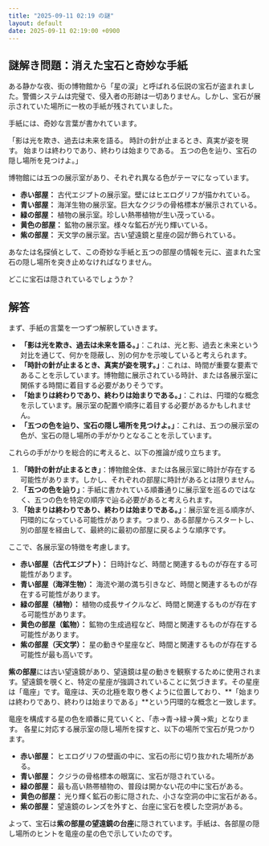 ```yaml
---
title: "2025-09-11 02:19 の謎"
layout: default
date: 2025-09-11 02:19:00 +0900
---
```

## 謎解き問題：消えた宝石と奇妙な手紙

ある静かな夜、街の博物館から「星の涙」と呼ばれる伝説の宝石が盗まれました。警備システムは完璧で、侵入者の形跡は一切ありません。しかし、宝石が展示されていた場所に一枚の手紙が残されていました。

手紙には、奇妙な言葉が書かれています。

「影は光を欺き、過去は未来を語る。
  時計の針が止まるとき、真実が姿を現す。
  始まりは終わりであり、終わりは始まりである。
  五つの色を辿り、宝石の隠し場所を見つけよ。」

博物館には五つの展示室があり、それぞれ異なる色がテーマになっています。

*   **赤い部屋：** 古代エジプトの展示室。壁にはヒエログリフが描かれている。
*   **青い部屋：** 海洋生物の展示室。巨大なクジラの骨格標本が展示されている。
*   **緑の部屋：** 植物の展示室。珍しい熱帯植物が生い茂っている。
*   **黄色の部屋：** 鉱物の展示室。様々な鉱石が光り輝いている。
*   **紫の部屋：** 天文学の展示室。古い望遠鏡と星座の図が飾られている。

あなたは名探偵として、この奇妙な手紙と五つの部屋の情報を元に、盗まれた宝石の隠し場所を突き止めなければなりません。

どこに宝石は隠されているでしょうか？

## 解答

まず、手紙の言葉を一つずつ解釈していきます。

*   **「影は光を欺き、過去は未来を語る。」**：これは、光と影、過去と未来という対比を通じて、何かを隠蔽し、別の何かを示唆していると考えられます。
*   **「時計の針が止まるとき、真実が姿を現す。」**：これは、時間が重要な要素であることを示しています。博物館に展示されている時計、または各展示室に関係する時間に着目する必要がありそうです。
*   **「始まりは終わりであり、終わりは始まりである。」**：これは、円環的な概念を示しています。展示室の配置や順序に着目する必要があるかもしれません。
*   **「五つの色を辿り、宝石の隠し場所を見つけよ。」**：これは、五つの展示室の色が、宝石の隠し場所の手がかりとなることを示しています。

これらの手がかりを総合的に考えると、以下の推論が成り立ちます。

1.  **「時計の針が止まるとき」**：博物館全体、または各展示室に時計が存在する可能性があります。しかし、それぞれの部屋に時計があるとは限りません。
2.  **「五つの色を辿り」**：手紙に書かれている順番通りに展示室を巡るのではなく、五つの色を特定の順序で辿る必要があると考えられます。
3.  **「始まりは終わりであり、終わりは始まりである。」**：展示室を巡る順序が、円環的になっている可能性があります。つまり、ある部屋からスタートし、別の部屋を経由して、最終的に最初の部屋に戻るような順序です。

ここで、各展示室の特徴を考慮します。

*   **赤い部屋（古代エジプト）：** 日時計など、時間と関連するものが存在する可能性があります。
*   **青い部屋（海洋生物）：** 海流や潮の満ち引きなど、時間と関連するものが存在する可能性があります。
*   **緑の部屋（植物）：** 植物の成長サイクルなど、時間と関連するものが存在する可能性があります。
*   **黄色の部屋（鉱物）：** 鉱物の生成過程など、時間と関連するものが存在する可能性があります。
*   **紫の部屋（天文学）：** 星の動きや星座など、時間と関連するものが存在する可能性が最も高いです。

**紫の部屋**には古い望遠鏡があり、望遠鏡は星の動きを観察するために使用されます。望遠鏡を覗くと、特定の星座が強調されていることに気づきます。その星座は「竜座」です。竜座は、天の北極を取り巻くように位置しており、**「始まりは終わりであり、終わりは始まりである」**という円環的な概念と一致します。

竜座を構成する星の色を順番に見ていくと、「赤→青→緑→黄→紫」となります。
各星に対応する展示室の隠し場所を探すと、以下の場所で宝石が見つかります。

*   **赤い部屋：** ヒエログリフの壁画の中に、宝石の形に切り抜かれた場所がある。
*   **青い部屋：** クジラの骨格標本の眼窩に、宝石が隠されている。
*   **緑の部屋：** 最も高い熱帯植物の、普段は開かない花の中に宝石がある。
*   **黄色の部屋：** 光り輝く鉱石の影に隠された、小さな空洞の中に宝石がある。
*   **紫の部屋：** 望遠鏡のレンズを外すと、台座に宝石を模した空洞がある。

よって、宝石は**紫の部屋の望遠鏡の台座**に隠されています。手紙は、各部屋の隠し場所のヒントを竜座の星の色で示していたのです。
